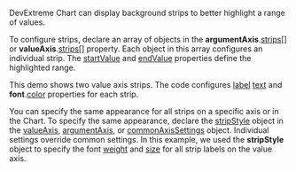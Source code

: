 DevExtreme Chart can display background strips to better highlight a range of values.

To configure strips, declare an array of objects in the **argumentAxis**.[strips[]](Documentation/ApiReference/UI_Components/dxChart/Configuration/argumentAxis/strips/) or **valueAxis**.[strips[]](/Documentation/ApiReference/UI_Components/dxChart/Configuration/valueAxis/strips/) property. Each object in this array configures an individual strip. The [startValue](/Documentation/ApiReference/UI_Components/dxChart/Configuration/valueAxis/strips/#startValue) and [endValue](/Documentation/ApiReference/UI_Components/dxChart/Configuration/valueAxis/strips/#endValue) properties define the highlighted range. 

This demo shows two value axis strips. The code configures [label](/Documentation/ApiReference/UI_Components/dxChart/Configuration/valueAxis/strips/label/) [text](/Documentation/ApiReference/UI_Components/dxChart/Configuration/valueAxis/strips/label/#text) and **font**.[color](/Documentation/ApiReference/UI_Components/dxChart/Configuration/valueAxis/strips/label/font/#color) properties for each strip.

You can specify the same appearance for all strips on a specific axis or in the Chart. To specify the same appearance, declare the [stripStyle](/Documentation/ApiReference/UI_Components/dxChart/Configuration/valueAxis/stripStyle/) object in the [valueAxis](/Documentation/ApiReference/UI_Components/dxChart/Configuration/valueAxis/), [argumentAxis](/Documentation/ApiReference/UI_Components/dxChart/Configuration/argumentAxis/), or [commonAxisSettings](/Documentation/ApiReference/UI_Components/dxChart/Configuration/commonAxisSettings/) object. Individual settings override common settings. In this example, we used the **stripStyle** object to specify the font [weight](/Documentation/ApiReference/UI_Components/dxChart/Configuration/valueAxis/stripStyle/label/font/#weight) and [size](/Documentation/ApiReference/UI_Components/dxChart/Configuration/valueAxis/stripStyle/label/font/#size) for all strip labels on the value axis. 
